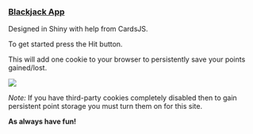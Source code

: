 ### [Blackjack App](https://aholmes23.shinyapps.io/BlackJackApp/)

Designed in Shiny with help from CardsJS. 

To get started press the Hit button. 

This will add one cookie to your browser to persistently save your points gained/lost.
  
![](https://github.com/AlexanderHolmes0/BlackJackApp/blob/main/NewAnimation.gif)

*Note:* If you have third-party cookies completely disabled then to gain persistent point storage you must turn them on for this site.

**As always have fun!**
